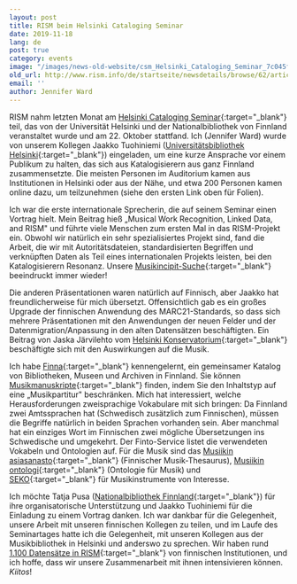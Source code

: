 ```yaml
---
layout: post
title: RISM beim Helsinki Cataloging Seminar
date: 2019-11-18
lang: de
post: true
category: events
image: "/images/news-old-website/csm_Helsinki_Cataloging_Seminar_7c045fa7cb.jpg"
old_url: http://www.rism.info/de/startseite/newsdetails/browse/62/article/64/rism-at-the-helsinki-cataloging-seminar.html
email: ''
author: Jennifer Ward
---
```



RISM nahm letzten Monat am [Helsinki Cataloging Seminar](https://www.kiwi.fi/pages/viewpage.action?pageId=113248950){:target="_blank"} teil, das von der Universität Helsinki und der Nationalbibliothek von Finnland veranstaltet wurde und am 22. Oktober stattfand. Ich (Jennifer Ward) wurde von unserem Kollegen Jaakko Tuohiniemi ([Universitätsbibliothek Helsinki](https://www.helsinki.fi/en/helsinki-university-library){:target="_blank"}) eingeladen, um eine kurze Ansprache vor einem Publikum zu halten, das sich aus Katalogisierern aus ganz Finnland zusammensetzte. Die meisten Personen im Auditorium kamen aus Institutionen in Helsinki oder aus der Nähe, und etwa 200 Personen kamen online dazu, um teilzunehmen (siehe den ersten Link oben für Folien).

Ich war die erste internationale Sprecherin, die auf seinem Seminar einen Vortrag hielt. Mein Beitrag hieß „Musical Work Recognition, Linked Data, and RISM" und führte viele Menschen zum ersten Mal in das RISM-Projekt ein. Obwohl wir natürlich ein sehr spezialisiertes Projekt sind, fand die Arbeit, die wir mit Autoritätsdateien, standardisierten Begriffen und verknüpften Daten als Teil eines internationalen Projekts leisten, bei den Katalogisierern Resonanz. Unsere [Musikincipit-Suche](https://opac.rism.info/index.php?id=3&L=0){:target="_blank"} beeindruckt immer wieder!

Die anderen Präsentationen waren natürlich auf Finnisch, aber Jaakko hat freundlicherweise für mich übersetzt. Offensichtlich gab es ein großes Upgrade der finnischen Anwendung des MARC21-Standards, so dass sich mehrere Präsentationen mit den Anwendungen der neuen Felder und der Datenmigration/Anpassung in den alten Datensätzen beschäftigten. Ein Beitrag von Jaska Järvilehto vom [Helsinki Konservatorium](https://www.konservatorio.fi/in-english/){:target="_blank"} beschäftigte sich mit den Auswirkungen auf die Musik.

Ich habe [Finna](https://finna.fi/Content/about?lng=en-gb){:target="_blank"} kennengelernt, ein gemeinsamer Katalog von Bibliotheken, Museen und Archiven in Finnland. Sie können [Musikmanuskripte](https://finna.fi/Search/Advanced){:target="_blank"} finden, indem Sie den Inhaltstyp auf eine „Musikpartitur" beschränken. Mich hat interessiert, welche Herausforderungen zweisprachige Vokabulare mit sich bringen: Da Finnland zwei Amtssprachen hat (Schwedisch zusätzlich zum Finnischen), müssen die Begriffe natürlich in beiden Sprachen vorhanden sein. Aber manchmal hat ein einziges Wort im Finnischen zwei mögliche Übersetzungen ins Schwedische und umgekehrt. Der Finto-Service listet die verwendeten Vokabeln und Ontologien auf. Für die Musik sind das [Musiikin asiasanasto](https://finto.fi/musa/en/){:target="_blank"} (Finnischer Musik-Thesaurus), [Musiikin ontologi](https://finto.fi/muso/en/){:target="_blank"} (Ontologie für Musik) und [SEKO](https://finto.fi/seko/en/){:target="_blank"} für Musikinstrumente von Interesse.

Ich möchte Tatja Pusa ([Nationalbibliothek Finnland](https://www.kansalliskirjasto.fi/en){:target="_blank"}) für ihre organisatorische Unterstützung und Jaakko Tuohiniemi für die Einladung zu einem Vortrag danken. Ich war dankbar für die Gelegenheit, unsere Arbeit mit unseren finnischen Kollegen zu teilen, und im Laufe des Seminartages hatte ich die Gelegenheit, mit unseren Kollegen aus der Musikbibliothek in Helsinki und anderswo zu sprechen. Wir haben rund [1.100 Datensätze in RISM](https://opac.rism.info/search?View=rism&siglum=FIN-*){:target="_blank"} von finnischen Institutionen, und ich hoffe, dass wir unsere Zusammenarbeit mit ihnen intensivieren können. _Kiitos_!



<script type="text/javascript">var switchTo5x=true;</script><script type="text/javascript" src="http://w.sharethis.com/button/buttons.js"></script><script type="text/javascript">stLight.options({publisher: "9b601438-1ce1-49d8-bfd7-9cff5df54c17", doNotHash: false, doNotCopy: false, hashAddressBar: false});</script>